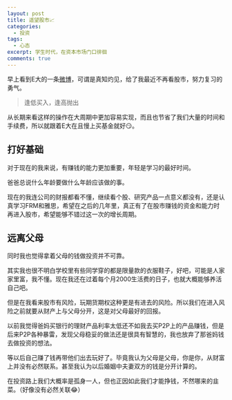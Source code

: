 ```yaml
---
layout: post
title: 遥望股市📈
categories: 
  - 投资
tags:
  - 心态
excerpt: 学生时代，在资本市场门口徘徊
comments: true
---
```


早上看到E大的一条[微博](https://weibo.com/5687069307/HcvMJdjIn)，可谓是真知灼见，给了我最近不再看股市，努力复习的勇气。
> 逢低买入，逢高抛出

从长期来看这样的操作在大周期中更加容易实现，而且也节省了我们大量的时间和手续费，所以就跟着E大在且慢上买基金就好😏。

## 打好基础

对于现在的我来说，有赚钱的能力更加重要，年轻是学习的最好时间。

爸爸总说什么年龄要做什么年龄应该做的事。

现在的我连公司的财报都看不懂，继续看个股、研究产品一点意义都没有，还是认真学习FRM和雅思，希望在之后的几年里，真正有了在股市赚钱的资金和能力时再进入股市，希望能够不错过这一次的增长周期。

## 远离父母

同时我也觉得拿着父母的钱做投资并不可靠。

其实我也很不明白学校里有些同学穿的都是限量款的衣服鞋子，好吧，可能是人家家里富，我不懂。现在我还在过着每个月2000生活费的日子，也就大概能够养活自己吧。

但是在我看来股市有风险，玩期货期权这种更是有进去的风险。所以我们在进入风险之前就要从财产上与父母分开，这是对父母最好的回报。

以前我觉得爸妈买银行的理财产品利率太低还不如我去买P2P上的产品赚钱，但是后来P2P各种暴雷，发现父母稳妥的做法还是很具有智慧的，我也放弃了那爸妈钱去做投资的想法。

等以后自己赚了钱再带他们出去玩好了。毕竟我认为父母是父母，你是你，从财富上并没有必然联系。甚至我认为以后婚姻中夫妻双方的钱是分开计算的。

在投资路上我们大概率是孤身一人，但也正因如此我们才能挣钱，不然哪来的韭菜。（好像没有必然关联😂）

